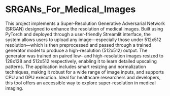 # SRGANs_For_Medical_Images

This project implements a Super-Resolution Generative Adversarial Network (SRGAN) designed to enhance the resolution of medical images. Built using PyTorch and deployed through a user-friendly Streamlit interface, the system allows users to upload any image—especially those under 512x512 resolution—which is then preprocessed and passed through a trained generator model to produce a high-resolution (512x512) output. The generator was trained on paired low- and high-resolution images resized to 128x128 and 512x512 respectively, enabling it to learn detailed upscaling patterns. The application includes smart resizing and normalization techniques, making it robust for a wide range of image inputs, and supports CPU and GPU execution. Ideal for healthcare researchers and developers, this tool offers an accessible way to explore super-resolution in medical imaging.
